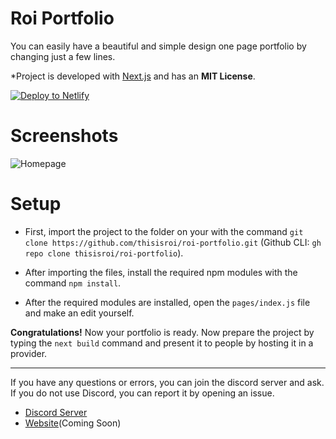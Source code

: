 # Roi Portfolio
You can easily have a beautiful and simple design one page portfolio by changing just a few lines.

*Project is developed with [Next.js](https://nextjs.org/) and has an **MIT License**.

[![Deploy to Netlify](https://www.netlify.com/img/deploy/button.svg)](https://app.netlify.com/start/deploy?repository=https://github.com/thisisroi/roi-portfolio&utm_source=github&utm_medium=roi-portfolio&utm_campaign=thisisroi)

# Screenshots
![Homepage](https://i.imgur.com/2Wvbbs8.png)

# Setup

* First, import the project to the folder on your with the command `git clone https://github.com/thisisroi/roi-portfolio.git` (Github CLI: `gh repo clone thisisroi/roi-portfolio`).

* After importing the files, install the required npm modules with the command `npm install`.

* After the required modules are installed, open the `pages/index.js` file and make an edit yourself.

**Congratulations!** Now your portfolio is ready. Now prepare the project by typing the `next build` command and present it to people by hosting it in a provider.

---

If you have any questions or errors, you can join the discord server and ask. If you do not use Discord, you can report it by opening an issue.

- [Discord Server](https://discord.gg/zwVSuN4)
- [Website](https://roilife.xyz)(Coming Soon)
